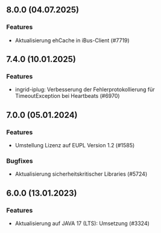 
## 8.0.0 (04.07.2025)

### Features

* Aktualisierung ehCache in iBus-Client (#7719)

    
## 7.4.0 (10.01.2025)

### Features

* ingrid-iplug: Verbesserung der Fehlerprotokollierung für TimeoutException bei Heartbeats (#6970)

    
## 7.0.0 (05.01.2024)

### Features

* Umstellung Lizenz auf EUPL Version 1.2 (#1585)

### Bugfixes

* Aktualisierung sicherheitskritischer Libraries (#5724)
    
## 6.0.0 (13.01.2023)

### Features

* Aktualisierung auf JAVA 17 (LTS): Umsetzung (#3324)




    
